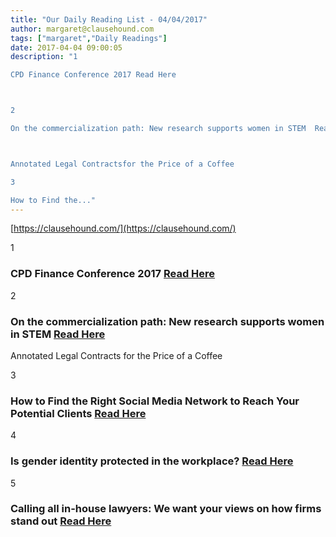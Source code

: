 ```yaml
---
title: "Our Daily Reading List - 04/04/2017"
author: margaret@clausehound.com
tags: ["margaret","Daily Readings"]
date: 2017-04-04 09:00:05
description: "1

CPD Finance Conference 2017 Read Here



2

On the commercialization path: New research supports women in STEM  Read Here



Annotated Legal Contractsfor the Price of a Coffee

3

How to Find the..."
---
```


[https://clausehound.com/](https://clausehound.com/)

1

### CPD Finance Conference 2017 [Read Here](https://www.cpdonline.ca/cpd-finance/conference)

2

### On the commercialization path: New research supports women in STEM  [Read Here](https://goo.gl/EYQDKJ)

Annotated Legal Contracts
for the Price of a Coffee

3

### How to Find the Right Social Media Network to Reach Your Potential Clients  [Read Here](https://goo.gl/3KzVC7)

4

### Is gender identity protected in the workplace?  [Read Here](https://goo.gl/n49RQ9)

5

### Calling all in-house lawyers: We want your views on how firms stand out  [Read Here](https://goo.gl/tH2IhF)